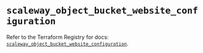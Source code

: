 # `scaleway_object_bucket_website_configuration`

Refer to the Terraform Registry for docs: [`scaleway_object_bucket_website_configuration`](https://registry.terraform.io/providers/scaleway/scaleway/2.42.1/docs/resources/object_bucket_website_configuration).
